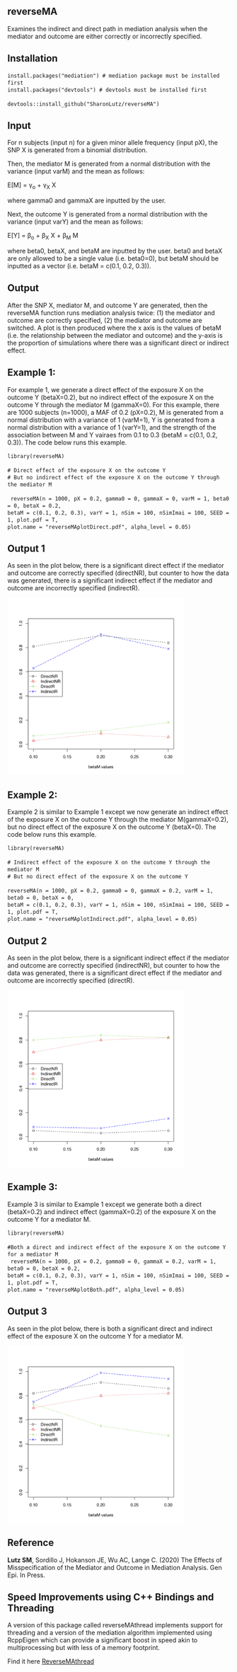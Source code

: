 
## reverseMA
Examines the indirect and direct path in mediation analysis when the mediator and outcome are either correctly or incorrectly specified.

## Installation
```
install.packages("mediation") # mediation package must be installed first 
install.packages("devtools") # devtools must be installed first

devtools::install_github("SharonLutz/reverseMA")
```

## Input
For n subjects (input n) for a given minor allele frequency (input pX), the SNP X is generated from a binomial distribution.

Then, the mediator M is generated from a normal distribution with the variance (input varM) and the mean as follows:

E\[M\] = &gamma;<sub>o</sub> + &gamma;<sub>X</sub>  X

where gamma0 and gammaX are inputted by the user.

Next, the outcome Y is generated from a normal distribution with the variance (input varY) and the mean as follows:

E\[Y\] = &beta;<sub>o</sub> +  &beta;<sub>X</sub> X  + &beta;<sub>M</sub> M 

where beta0, betaX, and betaM are inputted by the user. beta0 and betaX are only allowed to be a single value (i.e. beta0=0), but betaM should be inputted as a vector (i.e. betaM = c(0.1, 0.2, 0.3)).

## Output
After the SNP X, mediator M, and outcome Y are generated, then the reverseMA function runs mediation analysis twice: (1) the mediator and outcome are correctly specified, (2) the mediator and outcome are switched. A plot is then produced where the x axis is the values of betaM (i.e. the relationship between the mediator and outcome) and the y-axis is the proportion of simulations where there was a significant direct or indirect effect.

## Example 1:
For example 1, we generate a direct effect of the exposure X on the outcome Y (betaX=0.2), but no indirect effect of the exposure X on the outcome Y through the mediator M (gammaX=0). For this example, there are 1000 subjects (n=1000), a MAF of 0.2 (pX=0.2), M is generated from a normal distribution with a variance of 1 (varM=1), Y is generated from a normal distribution with a variance of 1 (varY=1), and the strength of the association between M and Y vairaes from 0.1 to 0.3 (betaM = c(0.1, 0.2, 0.3)). The code below runs this example.
```
library(reverseMA)

# Direct effect of the exposure X on the outcome Y
# But no indirect effect of the exposure X on the outcome Y through the mediator M

 reverseMA(n = 1000, pX = 0.2, gamma0 = 0, gammaX = 0, varM = 1, beta0 = 0, betaX = 0.2, 
betaM = c(0.1, 0.2, 0.3), varY = 1, nSim = 100, nSimImai = 100, SEED = 1, plot.pdf = T, 
plot.name = "reverseMAplotDirect.pdf", alpha_level = 0.05)
```

## Output 1
 As seen in the plot below, there is a significant direct effect if the mediator and outcome are correctly specified (directNR), but counter to how the data was generated, there is a significant indirect effect if the mediator and outcome are incorrectly specified (indirectR).
 
<img src="plots/reverseMAplotDirect.png" width="400">


## Example 2:
Example 2 is similar to Example 1 except we now generate an indirect effect of the exposure X on the outcome Y through the mediator M(gammaX=0.2), but no direct effect of the exposure X on the outcome Y (betaX=0). The code below runs this example.
```
library(reverseMA)

# Indirect effect of the exposure X on the outcome Y through the mediator M
# But no direct effect of the exposure X on the outcome Y

reverseMA(n = 1000, pX = 0.2, gamma0 = 0, gammaX = 0.2, varM = 1, beta0 = 0, betaX = 0, 
betaM = c(0.1, 0.2, 0.3), varY = 1, nSim = 100, nSimImai = 100, SEED = 1, plot.pdf = T, 
plot.name = "reverseMAplotIndirect.pdf", alpha_level = 0.05)
```

## Output 2
As seen in the plot below, there is a significant indirect effect if the mediator and outcome are correctly specified (indirectNR), but counter to how the data was generated, there is a significant direct effect if the mediator and outcome are incorrectly specified (directR).

<img src="plots/reverseMAplotIndirect.png" width="400">


## Example 3:
Example 3 is similar to Example 1 except we generate both a direct (betaX=0.2) and indirect effect (gammaX=0.2) of the exposure X on the outcome Y for a mediator M.
```
library(reverseMA)

#Both a direct and indirect effect of the exposure X on the outcome Y for a mediator M
 reverseMA(n = 1000, pX = 0.2, gamma0 = 0, gammaX = 0.2, varM = 1, beta0 = 0, betaX = 0.2, 
betaM = c(0.1, 0.2, 0.3), varY = 1, nSim = 100, nSimImai = 100, SEED = 1, plot.pdf = T, 
plot.name = "reverseMAplotBoth.pdf", alpha_level = 0.05)
```

## Output 3
As seen in the plot below, there is both a significant direct and indirect effect of the exposure X on the outcome Y for a mediator M.

<img src="plots/reverseMAplotBoth.png" width="400">

## Reference
**Lutz SM**, Sordillo J, Hokanson JE, Wu AC, Lange C. (2020) The Effects of Misspecification of the Mediator and Outcome in Mediation Analysis. Gen Epi. In Press.

## Speed Improvements using C++ Bindings and Threading
A version of this package called reverseMAthread implements support for threading and a version of the mediation algorithm implemented using RcppEigen which can provide a significant boost in speed akin to multiprocessing but with less of a memory footprint.

Find it here [ReverseMAthread](https://github.com/SharonLutz/reverseMAthread)
